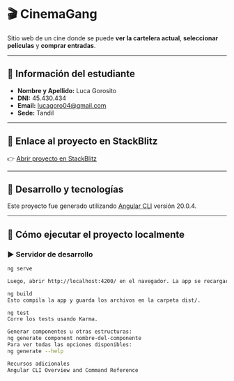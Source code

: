 # 🎬 CinemaGang

Sitio web de un cine donde se puede **ver la cartelera actual**, **seleccionar películas** y **comprar entradas**.

---

## 📄 Información del estudiante

- **Nombre y Apellido:** Luca Gorosito  
- **DNI:** 45.430.434  
- **Email:** lucagoro04@gmail.com  
- **Sede:** Tandil  

---

## 🔗 Enlace al proyecto en StackBlitz

👉 [Abrir proyecto en StackBlitz](https://stackblitz.com/edit/github-yjgfvbbe)

---

## 🚀 Desarrollo y tecnologías

Este proyecto fue generado utilizando [Angular CLI](https://github.com/angular/angular-cli) versión 20.0.4.

---

## 🧪 Cómo ejecutar el proyecto localmente

### ▶️ Servidor de desarrollo

```bash
ng serve

Luego, abrir http://localhost:4200/ en el navegador. La app se recargará automáticamente al modificar archivos fuente.

ng build
Esto compila la app y guarda los archivos en la carpeta dist/.

ng test
Corre los tests usando Karma.

Generar componentes u otras estructuras:
ng generate component nombre-del-componente
Para ver todas las opciones disponibles:
ng generate --help

Recursos adicionales
Angular CLI Overview and Command Reference
